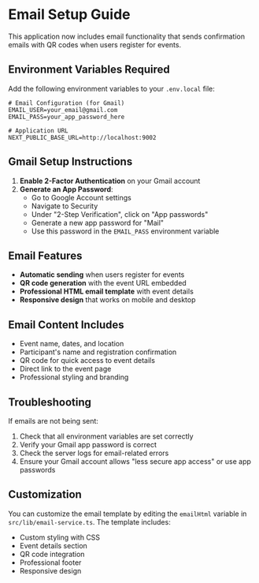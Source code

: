 # Email Setup Guide

This application now includes email functionality that sends confirmation emails with QR codes when users register for events.

## Environment Variables Required

Add the following environment variables to your `.env.local` file:

```env
# Email Configuration (for Gmail)
EMAIL_USER=your_email@gmail.com
EMAIL_PASS=your_app_password_here

# Application URL
NEXT_PUBLIC_BASE_URL=http://localhost:9002
```

## Gmail Setup Instructions

1. **Enable 2-Factor Authentication** on your Gmail account
2. **Generate an App Password**:
   - Go to Google Account settings
   - Navigate to Security
   - Under "2-Step Verification", click on "App passwords"
   - Generate a new app password for "Mail"
   - Use this password in the `EMAIL_PASS` environment variable

## Email Features

- **Automatic sending** when users register for events
- **QR code generation** with the event URL embedded
- **Professional HTML email template** with event details
- **Responsive design** that works on mobile and desktop

## Email Content Includes

- Event name, dates, and location
- Participant's name and registration confirmation
- QR code for quick access to event details
- Direct link to the event page
- Professional styling and branding

## Troubleshooting

If emails are not being sent:

1. Check that all environment variables are set correctly
2. Verify your Gmail app password is correct
3. Check the server logs for email-related errors
4. Ensure your Gmail account allows "less secure app access" or use app passwords

## Customization

You can customize the email template by editing the `emailHtml` variable in `src/lib/email-service.ts`. The template includes:

- Custom styling with CSS
- Event details section
- QR code integration
- Professional footer
- Responsive design
